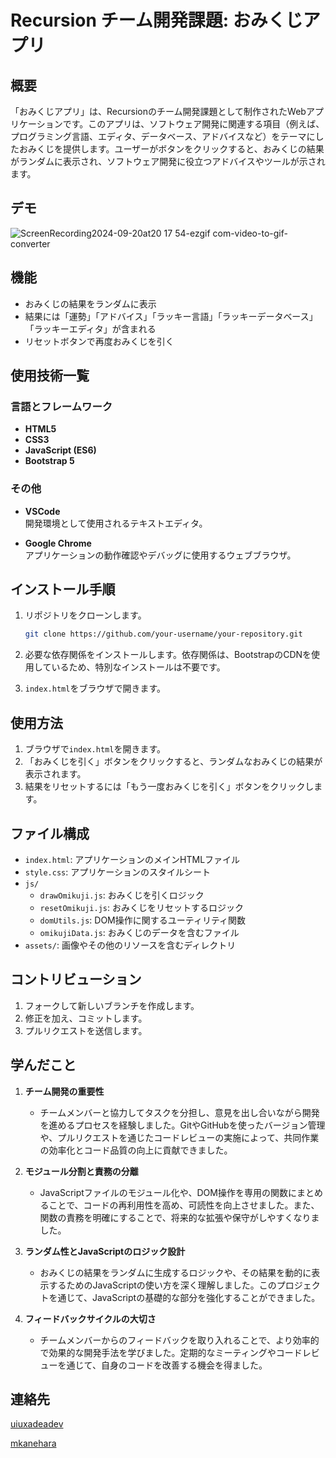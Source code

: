 # Recursion チーム開発課題: おみくじアプリ

## 概要

「おみくじアプリ」は、Recursionのチーム開発課題として制作されたWebアプリケーションです。このアプリは、ソフトウェア開発に関連する項目（例えば、プログラミング言語、エディタ、データベース、アドバイスなど）をテーマにしたおみくじを提供します。ユーザーがボタンをクリックすると、おみくじの結果がランダムに表示され、ソフトウェア開発に役立つアドバイスやツールが示されます。

## デモ

![ScreenRecording2024-09-20at20 17 54-ezgif com-video-to-gif-converter](https://github.com/user-attachments/assets/c2838cbe-34d9-4649-a7f9-62d287281b59)

## 機能

- おみくじの結果をランダムに表示
- 結果には「運勢」「アドバイス」「ラッキー言語」「ラッキーデータベース」「ラッキーエディタ」が含まれる
- リセットボタンで再度おみくじを引く


## 使用技術一覧

### 言語とフレームワーク

- **HTML5**  
- **CSS3**  
- **JavaScript (ES6)**
- **Bootstrap 5**
  
### その他

- **VSCode**  
  開発環境として使用されるテキストエディタ。

- **Google Chrome**  
  アプリケーションの動作確認やデバッグに使用するウェブブラウザ。


## インストール手順

1. リポジトリをクローンします。

    ```bash
    git clone https://github.com/your-username/your-repository.git
    ```

2. 必要な依存関係をインストールします。依存関係は、BootstrapのCDNを使用しているため、特別なインストールは不要です。

3. `index.html`をブラウザで開きます。

## 使用方法

1. ブラウザで`index.html`を開きます。
2. 「おみくじを引く」ボタンをクリックすると、ランダムなおみくじの結果が表示されます。
3. 結果をリセットするには「もう一度おみくじを引く」ボタンをクリックします。

## ファイル構成

- `index.html`: アプリケーションのメインHTMLファイル
- `style.css`: アプリケーションのスタイルシート
- `js/`
  - `drawOmikuji.js`: おみくじを引くロジック
  - `resetOmikuji.js`: おみくじをリセットするロジック
  - `domUtils.js`: DOM操作に関するユーティリティ関数
  - `omikujiData.js`: おみくじのデータを含むファイル
- `assets/`: 画像やその他のリソースを含むディレクトリ

## コントリビューション

1. フォークして新しいブランチを作成します。
2. 修正を加え、コミットします。
3. プルリクエストを送信します。


## 学んだこと

1. **チーム開発の重要性**
   - チームメンバーと協力してタスクを分担し、意見を出し合いながら開発を進めるプロセスを経験しました。GitやGitHubを使ったバージョン管理や、プルリクエストを通じたコードレビューの実施によって、共同作業の効率化とコード品質の向上に貢献できました。

2. **モジュール分割と責務の分離**
   - JavaScriptファイルのモジュール化や、DOM操作を専用の関数にまとめることで、コードの再利用性を高め、可読性を向上させました。また、関数の責務を明確にすることで、将来的な拡張や保守がしやすくなりました。

3. **ランダム性とJavaScriptのロジック設計**
   - おみくじの結果をランダムに生成するロジックや、その結果を動的に表示するためのJavaScriptの使い方を深く理解しました。このプロジェクトを通じて、JavaScriptの基礎的な部分を強化することができました。

4. **フィードバックサイクルの大切さ**
   - チームメンバーからのフィードバックを取り入れることで、より効率的で効果的な開発手法を学びました。定期的なミーティングやコードレビューを通じて、自身のコードを改善する機会を得ました。


## 連絡先
[uiuxadeadev](https://github.com/uiuxadeadev)

[mkanehara](https://github.com/mkanehara)


